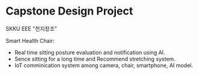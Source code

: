 # Capstone Design Project
SKKU EEE "천지창조"

Smart Health Chair:
- Real time sitting posture evaluation and notification using AI.
- Sence sitting for a long time and Recommend stretching system.
- IoT comminication system among camera, chair, smartphone, AI model.
